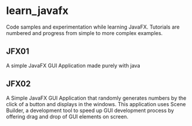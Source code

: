 # learn_javafx
Code samples and experimentation while learning JavaFX. Tutorials are numbered and progress from simple to more complex examples.

## JFX01
A simple JavaFX GUI Application made purely with java

## JFX02
A Simple JavaFX GUI Application that randomly generates numbers by the click of a button and displays in the windows. This application uses Scene Builder, a development tool to speed up GUI development process by offering drag and drop of GUI elements on screen.
